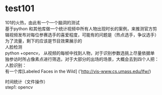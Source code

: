 # test101
101的火热，由此有一个一个脑洞的测试</br>
基于python 和其他库做一个统计视频中所有人物出现时长的案例，来推测官方剪辑视频发布对每位参赛选手的喜爱程度，可能有的问题是（热点选手，争议选手）为了流量，剩下的应该是节目效果展示的</br>
人脸检测</br>
  python +opencv， 从视频的每帧中找到人物，对于识别参数选挑上尽量依据单独参访时所占像素点进行筛选，对于大部分的出场的场景，大概会去到四个人把：</br>
人脸识别：</br>
  有一个库[Labeled Faces in the Wild] ('http://vis-www.cs.umass.edu/lfw/)

时间统计（文件操作）</br>
step1: opencv</br>

